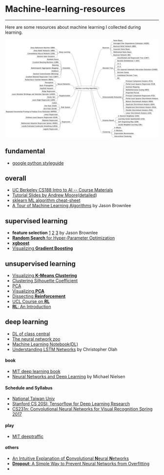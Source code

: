 # Machine-learning-resources
---

Here are some resources about machine learning I collected during learning.

![](ML.png)

## fundamental
- [google python styleguide](https://github.com/zh-google-styleguide/zh-google-styleguide/tree/master/google-python-styleguide)

## overall
- [UC Berkeley CS188 Intro to AI -- Course Materials](http://ai.berkeley.edu/lecture_videos.html)
- [Tutorial Slides by Andrew Moore](https://www.autonlab.org/tutorials)([detailed](https://www.autonlab.org/tutorials/index.html))
- [sklearn ML algorithm cheat-sheet](http://scikit-learn.org/stable/tutorial/machine_learning_map/index.html)
- [A Tour of Machine Learning Algorithms](https://machinelearningmastery.com/a-tour-of-machine-learning-algorithms/) by Jason Brownlee


## supervised learning
- **feature selection** [1](https://machinelearningmastery.com/an-introduction-to-feature-selection/) [2](https://machinelearningmastery.com/feature-selection-machine-learning-python/) [3](https://machinelearningmastery.com/feature-selection-in-python-with-scikit-learn/) by Jason Brownlee
- [**Random Search** for Hyper-Parameter Optimization](http://jmlr.csail.mit.edu/papers/volume13/bergstra12a/bergstra12a.pdf)
- [**xgboost**](https://www.analyticsvidhya.com/blog/2016/03/complete-guide-parameter-tuning-xgboost-with-codes-python/)
- [Visualizing **Gradient Boosting**](http://arogozhnikov.github.io/2016/06/24/gradient_boosting_explained.html)


## unsupervised learning
- [Visualizing **K-Means Clustering**](https://www.naftaliharris.com/blog/visualizing-k-means-clustering/)
- [Clustering Silhouette Coefficient](http://scikit-learn.org/stable/modules/clustering.html#silhouette-coefficient)
- [PCA](http://wiki.mbalib.com/wiki/%E4%B8%BB%E6%88%90%E5%88%86%E5%88%86%E6%9E%90%E6%B3%95)
- [Visualizing **PCA**](http://setosa.io/ev/principal-component-analysis/)
- [Dissecting **Reinforcement**](https://mpatacchiola.github.io/blog/2016/12/09/dissecting-reinforcement-learning.html)
- [UCL Course on **RL**](http://www0.cs.ucl.ac.uk/staff/d.silver/web/Teaching.html)
- [**RL**: An Introduction](http://ufal.mff.cuni.cz/~straka/courses/npfl114/2016/sutton-bookdraft2016sep.pdf)


## deep learning
- [DL of class central](https://www.class-central.com/report/deep-learning-online-courses/)
- [The neural network zoo](http://www.asimovinstitute.org/neural-network-zoo/)
- [Machine Learning Notebook(DL)](https://mlnotebook.github.io/)
- [Understanding LSTM Networks](http://colah.github.io/posts/2015-08-Understanding-LSTMs/) by Christopher Olah

#### book
- [MIT deep learning book](http://www.deeplearningbook.org/)
- [Neural Networks and Deep Learning](http://neuralnetworksanddeeplearning.com/) by Michael Nielsen 

#### Schedule and Syllabus
- [National Taiwan Univ](https://www.csie.ntu.edu.tw/~yvchen/f106-adl/syllabus.html)
- [Stanford CS 20SI: Tensorflow for Deep Learning Research](https://web.stanford.edu/class/cs20si/syllabus.html)
- [CS231n: Convolutional Neural Networks for Visual Recognition Spring 2017](http://cs231n.stanford.edu/)

#### play
- [MIT deeptraffic](https://selfdrivingcars.mit.edu/deeptraffic/)

#### others
- [An Intuitive Explanation of **C**onvolutional **N**eural **N**etworks](https://ujjwalkarn.me/2016/08/11/intuitive-explanation-convnets/)
- [**Dropout**: A Simple Way to Prevent Neural Networks from Overfitting](http://jmlr.org/papers/v15/srivastava14a.html)
- 
